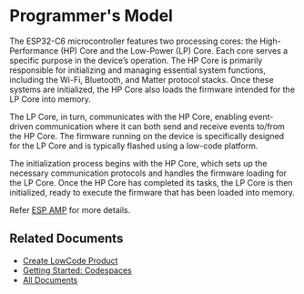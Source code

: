 # Programmer's Model

The ESP32-C6 microcontroller features two processing cores: the High-Performance (HP) Core and the Low-Power (LP) Core. Each core serves a specific purpose in the device’s operation. The HP Core is primarily responsible for initializing and managing essential system functions, including the Wi-Fi, Bluetooth, and Matter protocol stacks. Once these systems are initialized, the HP Core also loads the firmware intended for the LP Core into memory.

The LP Core, in turn, communicates with the HP Core, enabling event-driven communication where it can both send and receive events to/from the HP Core. The firmware running on the device is specifically designed for the LP Core and is typically flashed using a low-code platform.

The initialization process begins with the HP Core, which sets up the necessary communication protocols and handles the firmware loading for the LP Core. Once the HP Core has completed its tasks, the LP Core is then initialized, ready to execute the firmware that has been loaded into memory.

Refer [ESP AMP](https://github.com/espressif/esp-amp/blob/main/README.md) for more details.

## Related Documents

* [Create LowCode Product](./create_product.md)
* [Getting Started: Codespaces](../README.md)
* [All Documents](./all_documents.md)
